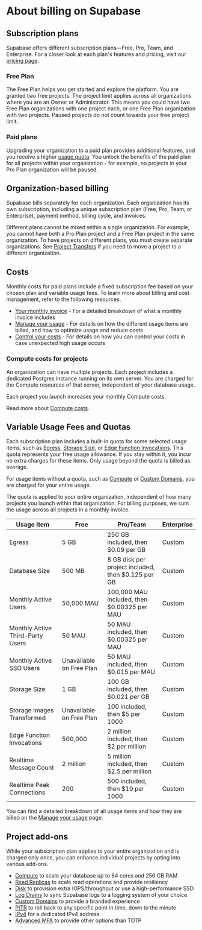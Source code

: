 # About billing on Supabase

## Subscription plans

Supabase offers different subscription plans—Free, Pro, Team, and Enterprise. For a closer look at each plan's features and pricing, visit our [pricing page](https://supabase.com/pricing).

### Free Plan

The Free Plan helps you get started and explore the platform. You are granted two free projects. The project limit applies across all organizations where you are an Owner or Administrator. This means you could have two Free Plan organizations with one project each, or one Free Plan organization with two projects. Paused projects do not count towards your free project limit.

### Paid plans

Upgrading your organization to a paid plan provides additional features, and you receive a higher [usage quota](#variable-usage-fees-and-quotas). You unlock the benefits of the paid plan for all projects within your organization - for example, no projects in your Pro Plan organization will be paused.

## Organization-based billing

Supabase bills separately for each organization. Each organization has its own subscription, including a unique subscription plan (Free, Pro, Team, or Enterprise), payment method, billing cycle, and invoices.

Different plans cannot be mixed within a single organization. For example, you cannot have both a Pro Plan project and a Free Plan project in the same organization. To have projects on different plans, you must create separate organizations. See [Project Transfers](https://supabase.com/docs/guides/platform/project-transfer) if you need to move a project to a different organization.

## Costs

Monthly costs for paid plans include a fixed subscription fee based on your chosen plan and variable usage fees. To learn more about billing and cost management, refer to the following resources.

- [Your monthly invoice](https://supabase.com/docs/guides/platform/your-monthly-invoice) - For a detailed breakdown of what a monthly invoice includes
- [Manage your usage](https://supabase.com/docs/guides/platform/manage-your-usage) - For details on how the different usage items are billed, and how to optimize usage and reduce costs
- [Control your costs](https://supabase.com/docs/guides/platform/billing-on-supabase) - For details on how you can control your costs in case unexpected high usage occurs

### Compute costs for projects

An organization can have multiple projects. Each project includes a dedicated Postgres instance running on its own server. You are charged for the Compute resources of that server, independent of your database usage.

Each project you launch increases your monthly Compute costs.

Read more about [Compute costs](https://supabase.com/docs/guides/platform/manage-your-usage/compute).

## Variable Usage Fees and Quotas

Each subscription plan includes a built-in quota for some selected usage items, such as [Egress](https://supabase.com/docs/guides/platform/manage-your-usage/egress), [Storage Size](https://supabase.com/docs/guides/platform/manage-your-usage/storage-size), or [Edge Function Invocations](https://supabase.com/docs/guides/platform/manage-your-usage/edge-function-invocations). This quota represents your free usage allowance. If you stay within it, you incur no extra charges for these items. Only usage beyond the quota is billed as overage.

For usage items without a quota, such as [Compute](https://supabase.com/docs/guides/platform/manage-your-usage/compute) or [Custom Domains](https://supabase.com/docs/guides/platform/manage-your-usage/custom-domains), you are charged for your entire usage.

The quota is applied to your entire organization, independent of how many projects you launch within that organization. For billing purposes, we sum the usage across all projects in a monthly invoice.

| Usage Item | Free | Pro/Team | Enterprise |
| --- | --- | --- | --- |
| Egress | 5 GB | 250 GB included, then $0.09 per GB | Custom |
| Database Size | 500 MB | 8 GB disk per project included, then $0.125 per GB | Custom |
| Monthly Active Users | 50,000 MAU | 100,000 MAU included, then $0.00325 per MAU | Custom |
| Monthly Active Third-Party Users | 50 MAU | 50 MAU included, then $0.00325 per MAU | Custom |
| Monthly Active SSO Users | Unavailable on Free Plan | 50 MAU included, then $0.015 per MAU | Custom |
| Storage Size | 1 GB | 100 GB included, then $0.021 per GB | Custom |
| Storage Images Transformed | Unavailable on Free Plan | 100 included, then $5 per 1000 | Custom |
| Edge Function Invocations | 500,000 | 2 million included, then $2 per million | Custom |
| Realtime Message Count | 2 million | 5 million included, then $2.5 per million | Custom |
| Realtime Peak Connections | 200 | 500 included, then $10 per 1000 | Custom |

You can find a detailed breakdown of all usage items and how they are billed on the [Manage your usage](https://supabase.com/docs/guides/platform/manage-your-usage) page.

## Project add-ons

While your subscription plan applies to your entire organization and is charged only once, you can enhance individual projects by opting into various add-ons.

- [Compute](https://supabase.com/docs/guides/platform/compute-and-disk#compute) to scale your database up to 64 cores and 256 GB RAM
- [Read Replicas](https://supabase.com/docs/guides/platform/read-replicas) to scale read operations and provide resiliency
- [Disk](https://supabase.com/docs/guides/platform/compute-and-disk#disk) to provision extra IOPS/throughput or use a high-performance SSD
- [Log Drains](https://supabase.com/docs/guides/telemetry/log-drains) to sync Supabase logs to a logging system of your choice
- [Custom Domains](https://supabase.com/docs/guides/platform/custom-domains) to provide a branded experience
- [PITR](https://supabase.com/docs/guides/platform/backups#point-in-time-recovery) to roll back to any specific point in time, down to the minute
- [IPv4](https://supabase.com/docs/guides/platform/ipv4-address) for a dedicated IPv4 address
- [Advanced MFA](https://supabase.com/docs/guides/auth/auth-mfa/phone) to provide other options than TOTP
